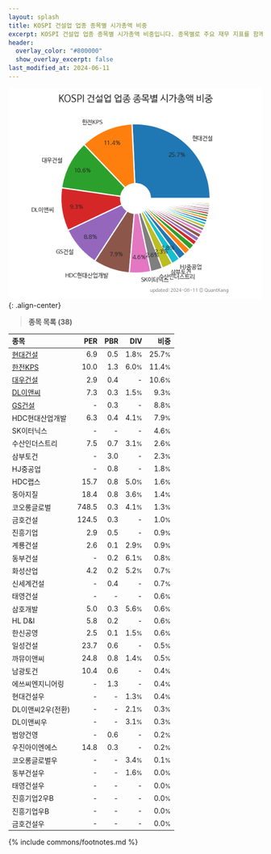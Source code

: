```yaml
---
layout: splash
title: KOSPI 건설업 업종 종목별 시가총액 비중
excerpt: KOSPI 건설업 업종 종목별 시가총액 비중입니다. 종목별로 주요 재무 지표를 함께 표시합니다.
header:
  overlay_color: "#800000"
  show_overlay_excerpt: false
last_modified_at: 2024-06-11
---
```



![KOSPI 건설업 업종 종목별 시가총액 비중](/stats/sector/images/kospi_업종_건설업_종목.png){: .align-center}


> **종목 목록 (38)**<a id="list"></a>

| **종목** | **PER** | **PBR** | **DIV** | **비중** |
| :------- | ------: | ------: | ------: | -------: |
| [현대건설](/000720/) | 6.9 | 0.5 | 1.8<small>%</small> | 25.7<small>%</small> |
| [한전KPS](/051600/) | 10.0 | 1.3 | 6.0<small>%</small> | 11.4<small>%</small> |
| [대우건설](/047040/) | 2.9 | 0.4 | - | 10.6<small>%</small> |
| [DL이앤씨](/375500/) | 7.3 | 0.3 | 1.5<small>%</small> | 9.3<small>%</small> |
| [GS건설](/006360/) | - | 0.3 | - | 8.8<small>%</small> |
| HDC현대산업개발 | 6.3 | 0.4 | 4.1<small>%</small> | 7.9<small>%</small> |
| SK이터닉스 | - | - | - | 4.6<small>%</small> |
| 수산인더스트리 | 7.5 | 0.7 | 3.1<small>%</small> | 2.6<small>%</small> |
| 삼부토건 | - | 3.0 | - | 2.3<small>%</small> |
| HJ중공업 | - | 0.8 | - | 1.8<small>%</small> |
| HDC랩스 | 15.7 | 0.8 | 5.0<small>%</small> | 1.6<small>%</small> |
| 동아지질 | 18.4 | 0.8 | 3.6<small>%</small> | 1.4<small>%</small> |
| 코오롱글로벌 | 748.5 | 0.3 | 4.1<small>%</small> | 1.3<small>%</small> |
| 금호건설 | 124.5 | 0.3 | - | 1.0<small>%</small> |
| 진흥기업 | 2.9 | 0.5 | - | 0.9<small>%</small> |
| 계룡건설 | 2.6 | 0.1 | 2.9<small>%</small> | 0.9<small>%</small> |
| 동부건설 | - | 0.2 | 6.1<small>%</small> | 0.8<small>%</small> |
| 화성산업 | 4.2 | 0.2 | 5.2<small>%</small> | 0.7<small>%</small> |
| 신세계건설 | - | 0.4 | - | 0.7<small>%</small> |
| 태영건설 | - | - | - | 0.6<small>%</small> |
| 삼호개발 | 5.0 | 0.3 | 5.6<small>%</small> | 0.6<small>%</small> |
| HL D&I | 5.8 | 0.2 | - | 0.6<small>%</small> |
| 한신공영 | 2.5 | 0.1 | 1.5<small>%</small> | 0.6<small>%</small> |
| 일성건설 | 23.7 | 0.6 | - | 0.5<small>%</small> |
| 까뮤이앤씨 | 24.8 | 0.8 | 1.4<small>%</small> | 0.5<small>%</small> |
| 남광토건 | 10.4 | 0.6 | - | 0.4<small>%</small> |
| 에쓰씨엔지니어링 | - | 1.3 | - | 0.4<small>%</small> |
| 현대건설우 | - | - | 1.3<small>%</small> | 0.4<small>%</small> |
| DL이앤씨2우(전환) | - | - | 2.1<small>%</small> | 0.3<small>%</small> |
| DL이앤씨우 | - | - | 3.1<small>%</small> | 0.3<small>%</small> |
| 범양건영 | - | 0.6 | - | 0.2<small>%</small> |
| 우진아이엔에스 | 14.8 | 0.3 | - | 0.2<small>%</small> |
| 코오롱글로벌우 | - | - | 3.4<small>%</small> | 0.1<small>%</small> |
| 동부건설우 | - | - | 1.6<small>%</small> | 0.0<small>%</small> |
| 태영건설우 | - | - | - | 0.0<small>%</small> |
| 진흥기업2우B | - | - | - | 0.0<small>%</small> |
| 진흥기업우B | - | - | - | 0.0<small>%</small> |
| 금호건설우 | - | - | - | 0.0<small>%</small> |

{% include commons/footnotes.md %}